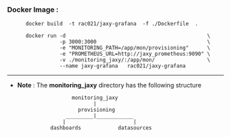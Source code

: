 

### Docker Image :


```
      docker build  -t rac021/jaxy-grafana  -f ./Dockerfile  .
```


```
      docker run -d                                              \
                 -p 3000:3000                                    \
                 -e "MONITORING_PATH=/app/mon/provisioning"      \
                 -e "PROMETHEUS_URL=http://jaxy_prometheus:9090" \
                 -v ./monitoring_jaxy/:/app/mon/                 \
                 --name jaxy-grafana   rac021/jaxy-grafana
```

---

* **Note** : The **monitoring_jaxy** directory has the following structure  

```
                     monitoring_jaxy
                            |
                       provisioning
                   _________|____________
                  |                      |
              dashboards            datasources
  
 ```
